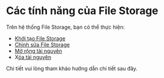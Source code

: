 # Các tính năng của File Storage

Trên hệ thống File Storage, bạn có thể thực hiện:&#x20;

* [Khởi tạo File Storage](khoi-tao-tai-nguyen.md)
* [Chỉnh sửa File Storage](chinh-sua-file-storage.md)
* [Mở rộng tài nguyên](mo-rong-tai-nguyen.md)
* X[óa tài nguyên](xoa-tai-nguyen.md)

Chi tiết vui lòng tham khảo hướng dẫn chi tiết sau đây.

